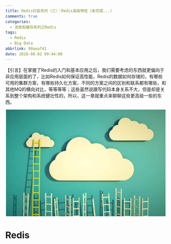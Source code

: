 ```yaml
---
title: Redis扫盲系列（三）：Redis高级特性（未完成...)
comments: true
categories:
  - 消息和缓存系列之Redis
tags:
  - Redis
  - Big Data
abbrlink: 99aeaf41
date: 2018-08-02 09:44:00
---
```

【引言】在掌握了Redis的入门和基本应用之后，我们需要考虑的东西就更偏向于非应用层面的了，比如Redis如何保证高性能，Redis的数据如何存储的，有哪些可用的集群方案，有哪些持久化方案，不同的方案之间的区别和联系都有哪些，和其他MQ的横向对比，等等等等；这些虽然说跟写代码本身关系不大，但是却是关系到整个架构和系统健壮性的，所以，这一章就重点来聊聊这些更高级一些的东西。
<div align=center><img src="https://github.com/ttfisher/images/raw/master/public/000014.jpg" width="500"/></div>
<!-- more -->

# Redis

## 
